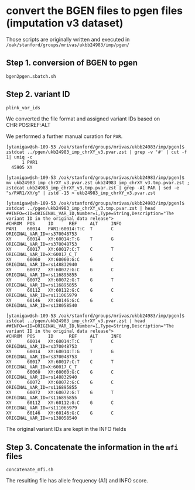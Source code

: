 # convert the BGEN files to pgen files (imputation v3 dataset)

Those scripts are originally written and executed in 
`/oak/stanford/groups/mrivas/ukbb24983/imp/pgen/`

## Step 1. conversion of BGEN to pgen

`bgen2pgen.sbatch.sh`

## Step 2. variant ID

`plink_var_ids`

We converted the file format and assigned variant IDs based on CHR:POS:REF:ALT

We performed a further manual curation for `PAR`.

```
[ytanigaw@sh-109-53 /oak/stanford/groups/mrivas/ukbb24983/imp/pgen]$ zstdcat ../pgen/ukb24983_imp_chrXY_v3.pvar.zst | grep -v '#' | cut -f 1| uniq -c
      1 PAR1
  45905 XY

[ytanigaw@sh-109-53 /oak/stanford/groups/mrivas/ukbb24983/imp/pgen]$ mv ukb24983_imp_chrXY_v3.pvar.zst ukb24983_imp_chrXY_v3.tmp.pvar.zst ; zstdcat ukb24983_imp_chrXY_v3.tmp.pvar.zst | grep -A1 PAR | sed -e "s/PAR1/XY/g" | zstd -15 > ukb24983_imp_chrXY_v3.pvar.zst

[ytanigaw@sh-109-53 /oak/stanford/groups/mrivas/ukbb24983/imp/pgen]$ zstdcat ../pgen/ukb24983_imp_chrXY_v3.tmp.pvar.zst | head
##INFO=<ID=ORIGINAL_VAR_ID,Number=1,Type=String,Description="The variant ID in the original data release">
#CHROM  POS     ID      REF     ALT     INFO
PAR1    60014   PAR1:60014:T:C  T       C       ORIGINAL_VAR_ID=rs370048753
XY      60014   XY:60014:T:G    T       G       ORIGINAL_VAR_ID=rs370048753
XY      60017   XY:60017:C:T    C       T       ORIGINAL_VAR_ID=X:60017_C_T
XY      60060   XY:60060:G:C    G       C       ORIGINAL_VAR_ID=rs148832940
XY      60072   XY:60072:G:C    G       C       ORIGINAL_VAR_ID=rs116895855
XY      60072   XY:60072:G:T    G       T       ORIGINAL_VAR_ID=rs116895855
XY      60112   XY:60112:G:C    G       C       ORIGINAL_VAR_ID=rs111065979
XY      60146   XY:60146:G:C    G       C       ORIGINAL_VAR_ID=rs138058540

[ytanigaw@sh-109-53 /oak/stanford/groups/mrivas/ukbb24983/imp/pgen]$ zstdcat ../pgen/ukb24983_imp_chrXY_v3.pvar.zst | head
##INFO=<ID=ORIGINAL_VAR_ID,Number=1,Type=String,Description="The variant ID in the original data release">
#CHROM  POS     ID      REF     ALT     INFO
XY      60014   XY:60014:T:C    T       C       ORIGINAL_VAR_ID=rs370048753
XY      60014   XY:60014:T:G    T       G       ORIGINAL_VAR_ID=rs370048753
XY      60017   XY:60017:C:T    C       T       ORIGINAL_VAR_ID=X:60017_C_T
XY      60060   XY:60060:G:C    G       C       ORIGINAL_VAR_ID=rs148832940
XY      60072   XY:60072:G:C    G       C       ORIGINAL_VAR_ID=rs116895855
XY      60072   XY:60072:G:T    G       T       ORIGINAL_VAR_ID=rs116895855
XY      60112   XY:60112:G:C    G       C       ORIGINAL_VAR_ID=rs111065979
XY      60146   XY:60146:G:C    G       C       ORIGINAL_VAR_ID=rs138058540
```

The original variant IDs are kept in the INFO fields

## Step 3. Concatenate the information in the `mfi` files

`concatenate_mfi.sh`

The resulting file has allele frequency (A1) and INFO score.

